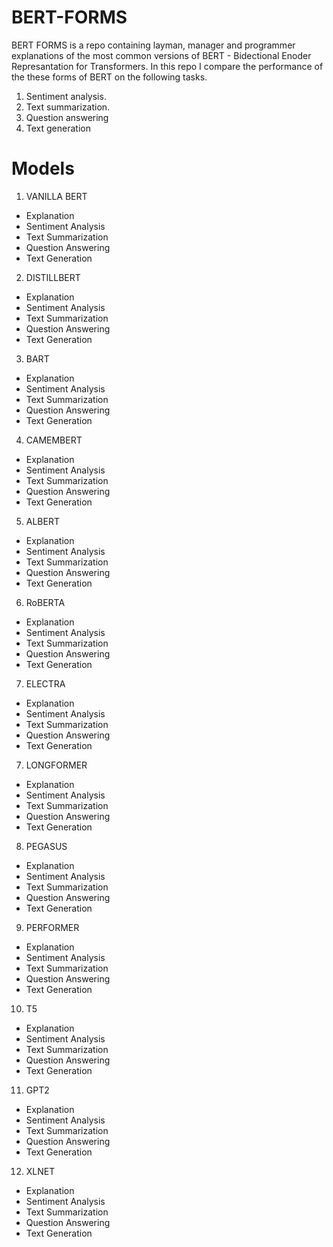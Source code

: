 # BERT-FORMS

BERT FORMS is a repo containing layman, manager and programmer explanations of the most common versions of BERT - Bidectional Enoder Represantation for Transformers.
In this repo I compare the performance of the these forms of BERT on the following tasks.

1. Sentiment analysis.
2. Text summarization. 
3. Question answering
4. Text generation

# Models
1. VANILLA BERT
- Explanation
- Sentiment Analysis
- Text Summarization
- Question Answering
- Text Generation
2. DISTILLBERT
- Explanation
- Sentiment Analysis
- Text Summarization
- Question Answering
- Text Generation
3. BART
- Explanation
- Sentiment Analysis
- Text Summarization
- Question Answering
- Text Generation
4. CAMEMBERT
- Explanation
- Sentiment Analysis
- Text Summarization
- Question Answering
- Text Generation
5. ALBERT
- Explanation
- Sentiment Analysis
- Text Summarization
- Question Answering
- Text Generation
6. RoBERTA
- Explanation
- Sentiment Analysis
- Text Summarization
- Question Answering
- Text Generation
7. ELECTRA
- Explanation
- Sentiment Analysis
- Text Summarization
- Question Answering
- Text Generation
7. LONGFORMER
- Explanation
- Sentiment Analysis
- Text Summarization
- Question Answering
- Text Generation
8. PEGASUS
- Explanation
- Sentiment Analysis
- Text Summarization
- Question Answering
- Text Generation
9. PERFORMER
- Explanation
- Sentiment Analysis
- Text Summarization
- Question Answering
- Text Generation
10. T5
- Explanation
- Sentiment Analysis
- Text Summarization
- Question Answering
- Text Generation
11. GPT2
- Explanation
- Sentiment Analysis
- Text Summarization
- Question Answering
- Text Generation
12. XLNET
- Explanation
- Sentiment Analysis
- Text Summarization
- Question Answering
- Text Generation
